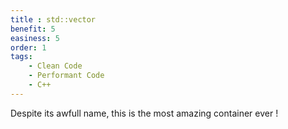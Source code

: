 ```yaml
---
title : std::vector
benefit: 5
easiness: 5
order: 1
tags:
    - Clean Code
    - Performant Code
    - C++
---
```


Despite its awfull name, this is the most amazing container ever !